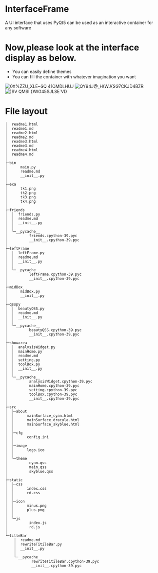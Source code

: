 # InterfaceFrame
A UI interface that uses PyQt5 can be used as an interactive container for any software

# Now,please look at the interface display as below.
* You can easily define themes
* You can fill the container with whatever imagination you want

![0X%ZZU_XLE~SQ 41OMDLHUJ](https://user-images.githubusercontent.com/88701385/225949792-f402c302-811a-4817-97e9-02f8d5b2cbfd.png)
![QY94J@_H(WJ{SG7CKJD4BZR](https://user-images.githubusercontent.com/88701385/225949797-00894a64-1d97-476b-92e0-41da6e00723a.png)
![)SV QMSI })WG45SJLSE`VD](https://user-images.githubusercontent.com/88701385/225949801-0a63c0f8-093c-42e9-b5b7-0d9b0cf11ebe.jpg)

# File layout
```
│  readme1.html
│  readme1.md
│  readme2.html
│  readme2.md
│  readme3.html
│  readme3.md
│  readme4.html
│  readme4.md
│
├─bin
│      main.py
│      readme.md
│      __init__.py
│
├─exa
│      tk1.png
│      tk2.png
│      tk3.png
│      tk4.png
│
├─friends
│  │  friends.py
│  │  readme.md
│  │  __init__.py
│  │
│  └─__pycache__
│          friends.cpython-39.pyc
│          __init__.cpython-39.pyc
│
├─leftFrame
│  │  leftFrame.py
│  │  readme.md
│  │  __init__.py
│  │
│  └─__pycache__
│          leftFrame.cpython-39.pyc
│          __init__.cpython-39.pyc
│
├─midBox
│      midBox.py
│      __init__.py
│
├─qsspy
│  │  beautyQSS.py
│  │  readme.md
│  │  __init__.py
│  │
│  └─__pycache__
│          beautyQSS.cpython-39.pyc
│          __init__.cpython-39.pyc
│
├─showarea
│  │  analysisWidget.py
│  │  mainHome.py
│  │  readme.md
│  │  setting.py
│  │  toolBox.py
│  │  __init__.py
│  │
│  └─__pycache__
│          analysisWidget.cpython-39.pyc
│          mainHome.cpython-39.pyc
│          setting.cpython-39.pyc
│          toolBox.cpython-39.pyc
│          __init__.cpython-39.pyc
│
├─src
│  ├─about
│  │      mainSurface_cyan.html
│  │      mainSurface_dracula.html
│  │      mainSurface_skyblue.html
│  │
│  ├─cfg
│  │      config.ini
│  │
│  ├─image
│  │      logo.ico
│  │
│  └─theme
│          cyan.qss
│          main.qss
│          skyblue.qss
│
├─static
│  ├─css
│  │      index.css
│  │      rd.css
│  │
│  ├─icon
│  │      minus.png
│  │      plus.png
│  │
│  └─js
│          index.js
│          rd.js
│
└─titleBar
    │  readme.md
    │  rewriteTitileBar.py
    │  __init__.py
    │
    └─__pycache__
            rewriteTitileBar.cpython-39.pyc
            __init__.cpython-39.pyc
```
